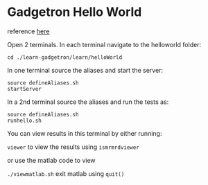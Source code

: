 # Gadgetron Hello World

reference [here](https://github.com/gadgetron/gadgetron/wiki/Gadgetron-Hello-World)


Open 2 terminals. In each terminal navigate to the helloworld folder:

    cd ./learn-gadgetron/learn/helloWorld

In one terminal source the aliases and start the server:

    source defineAliases.sh
    startServer


In a 2nd terminal source the aliases and run the tests as:

    source defineAliases.sh 
    runhello.sh

You can view results in this terminal by either running:

`viewer` to view the results using `ismrmrdviewer`

or use the matlab code to view

`./viewmatlab.sh`
exit matlab using `quit()`


